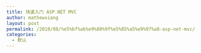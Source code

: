 ```yaml
---
title: 快速入门 ASP.NET MVC
author: mathewxiang
layout: post
permalink: /2010/08/%e5%bf%ab%e9%80%9f%e5%85%a5%e9%97%a8-asp-net-mvc/
categories:
  - 默认
---
```

